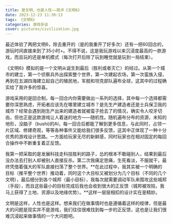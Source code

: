 ```yaml
---
title: 是文明，也是人性——简评《文明6》
date: 2023-12-23 11:30:13
tags: 《文明6》
categories: 游戏杂谈
cover: pictures/civilization.jpg
---
```


最近体验了两把文明6，除去重开的（是的我重开了好多次）还有一把60回合的，游玩时间直接来到了35小时+。不得不说，这是我玩游戏以来沉浸度最高的一款游戏，而且玩的还是单机模式（每次打开后除了玩到睡觉就是玩到一局结束）。

《文明6》模拟的是一个文明从诞生到最后（胜利或者灭亡）的经过。从第一个城市的建立，第一个侦察兵外出探索整个世界，第一次建起农场，第一次蛮族入侵，再到在五湖四海建立起自己的殖民地，军舰和坦克部队遍布全球，这其中的过程确实给了我许多的惊喜。

游戏采用的是回合制，每一回合内你需要做出一系列的选择，其中每一个选择都需要你深思熟虑，开拓者应该先在哪里建立城市？是先生产建造者还是士兵保卫我的城市？经常会遇到刚生产出来的建造者就被蛮子抢去了的情况，确实令人咬牙切齿，但也正是这款游戏让人着迷的地方——随机性。随机遍布分布的资源，未知的地形，没脑子（bushi)的AI，每一回合后都能了解到更多信息，与此同时，占领一片区域、修建奇观，等等各种事件又能给我们很多反馈，这其中正体现了一种十分优秀的游戏设计思路。一方面给玩家无尽的新鲜感，同时玩家也在相对固定的每回合操作中不断重复着正反馈。

我第一把采取的是发展科技走科技胜利的路子，怂的根本不敢碰别人，结果到最后没办法去打别人却被别人直接反杀。第二次我痛定思痛，生死看淡，不服就干，最终凭借着强大的军队直接扫荡了整个世界。**在此过程中，我其实被一个明确的目标（推平整个世界）推动着，同时这个大目标又被划分为几个目标（不同的几个文明），最后细分到各个城邦（最小目标），我每次就需要调动军队来围攻这些城邦（手段），而且这些最小的目标完成后我也会收到很大的正反馈（城邦被攻陷，我马上获得了土地、资源以及地缘优势）。**这样一层层相扣的设计实在是精妙。

文明是这样，人性也是这样。想来我们在做事情时也是遵循着这样的规律，但是最大的问题是现实并不是游戏，我们往往很难找到每一步的正反馈，这也是让我们很难沉浸起来做事情的一个大问题吧。

